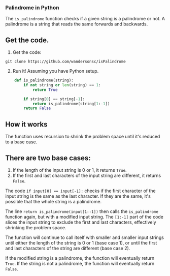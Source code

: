 ### Palindrome in Python

The `is_palindrome` function checks if a given string is a palindrome or not. A palindrome is a string that reads the same forwards and backwards.


## Get the code.

1. Get the code:

```
git clone https://github.com/wandersonsc/isPalindrome
```

2. Run it! Assuming you have Python setup.

```python
    def is_palindrome(string):
        if not string or len(string) == 1:
            return True

        if string[0] == string[-1]:
            return is_palindrome(string[1:-1])
        return False
```

## How it works

The function uses recursion to shrink the problem space until it's reduced to a base case.

## There are two base cases:

1. If the length of the input string is 0 or 1, it returns `True`.
2. If the first and last characters of the input string are different, it returns `False`.


The code `if input[0] == input[-1]:` checks if the first character of the input string is the same as the last character. If they are the same, it's possible that the whole string is a palindrome.

The line `return is_palindrome(input[1:-1])` then calls the `is_palindrome` function again, but with a modified input string. The `[1:-1]` part of the code slices the input string to exclude the first and last characters, effectively shrinking the problem space.

The function will continue to call itself with smaller and smaller input strings until either the length of the string is 0 or 1 (base case 1), or until the first and last characters of the string are different (base case 2).

If the modified string is a palindrome, the function will eventually return `True`. If the string is not a palindrome, the function will eventually return `False`.
